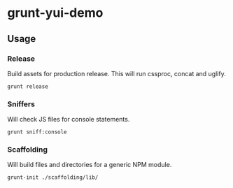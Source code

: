 grunt-yui-demo
==============

## Usage


### Release
Build assets for production release. This will run cssproc, concat and uglify.

```
grunt release
```


### Sniffers
Will check JS files for console statements.

```
grunt sniff:console
```


### Scaffolding
Will build files and directories for a generic NPM module.

```
grunt-init ./scaffolding/lib/
```
